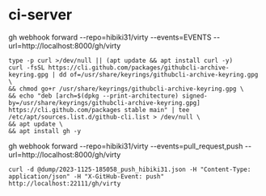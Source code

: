 # ci-server

gh webhook forward --repo=hibiki31/virty --events=EVENTS --url=http://localhost:8000/gh/virty

```
type -p curl >/dev/null || (apt update && apt install curl -y)
curl -fsSL https://cli.github.com/packages/githubcli-archive-keyring.gpg | dd of=/usr/share/keyrings/githubcli-archive-keyring.gpg \
&& chmod go+r /usr/share/keyrings/githubcli-archive-keyring.gpg \
&& echo "deb [arch=$(dpkg --print-architecture) signed-by=/usr/share/keyrings/githubcli-archive-keyring.gpg] https://cli.github.com/packages stable main" | tee /etc/apt/sources.list.d/github-cli.list > /dev/null \
&& apt update \
&& apt install gh -y
```


gh webhook forward --repo=hibiki31/virty --events=pull_request,push --url=http://localhost:8000/gh/virty


```
curl -d @dump/2023-1125-185058_push_hibiki31.json -H "Content-Type: application/json" -H "X-GitHub-Event: push" http://localhost:22111/gh/virty
```